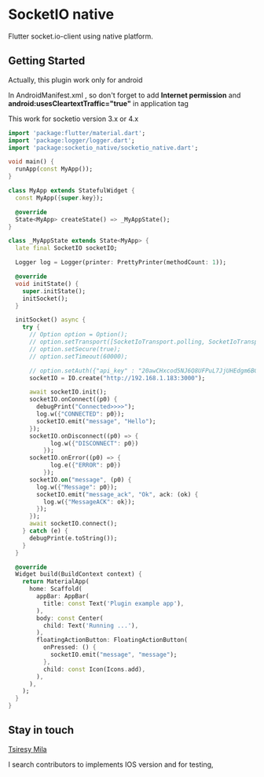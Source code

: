 # SocketIO native

Flutter socket.io-client using native platform.

## Getting Started

Actually, this plugin work only for android 

In AndroidManifest.xml , so don't forget to add **Internet permission** and  **android:usesCleartextTraffic="true"** in application tag

This work for socketio version 3.x or 4.x

````dart
import 'package:flutter/material.dart';
import 'package:logger/logger.dart';
import 'package:socketio_native/socketio_native.dart';

void main() {
  runApp(const MyApp());
}

class MyApp extends StatefulWidget {
  const MyApp({super.key});

  @override
  State<MyApp> createState() => _MyAppState();
}

class _MyAppState extends State<MyApp> {
  late final SocketIO socketIO;

  Logger log = Logger(printer: PrettyPrinter(methodCount: 1));

  @override
  void initState() {
    super.initState();
    initSocket();
  }

  initSocket() async {
    try {
      // Option option = Option();
      // option.setTransport([SocketIoTransport.polling, SocketIoTransport.websocket]);
      // option.setSecure(true);
      // option.setTimeout(60000);

      // option.setAuth({"api_key" : "20awCHxcod5NJ6Q8UFPuL7JjUHEdgm6BCT0oyZoo8Dl"});
      socketIO = IO.create("http://192.168.1.183:3000");

      await socketIO.init();
      socketIO.onConnect((p0) {
        debugPrint("Connected>>>>");
        log.w({"CONNECTED": p0});
        socketIO.emit("message", "Hello");
      });
      socketIO.onDisconnect((p0) => {
            log.w({"DISCONNECT": p0})
          });
      socketIO.onError((p0) => {
            log.e({"ERROR": p0})
          });
      socketIO.on("message", (p0) {
        log.w({"Message": p0});
        socketIO.emit("message_ack", "Ok", ack: (ok) {
          log.w({"MessageACK": ok});
        });
      });
      await socketIO.connect();
    } catch (e) {
      debugPrint(e.toString());
    }
  }

  @override
  Widget build(BuildContext context) {
    return MaterialApp(
      home: Scaffold(
        appBar: AppBar(
          title: const Text('Plugin example app'),
        ),
        body: const Center(
          child: Text('Running ...'),
        ),
        floatingActionButton: FloatingActionButton(
          onPressed: () {
            socketIO.emit("message", "message");
          },
          child: const Icon(Icons.add),
        ),
      ),
    );
  }
}

````
## Stay in touch 

[Tsiresy Mila](https://tsiresymila.sucthapp.com) 

I search contributors to implements IOS version and for testing,

